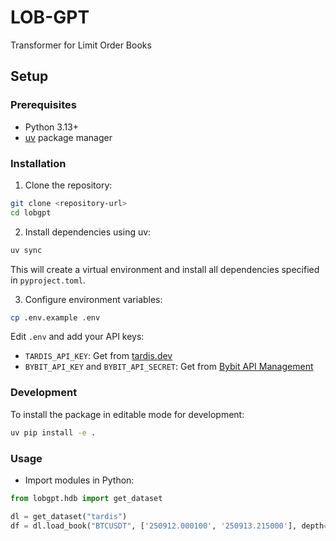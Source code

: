 # LOB-GPT
Transformer for Limit Order Books

## Setup

### Prerequisites
- Python 3.13+
- [uv](https://github.com/astral-sh/uv) package manager

### Installation

1. Clone the repository:
```bash
git clone <repository-url>
cd lobgpt
```

2. Install dependencies using uv:
```bash
uv sync
```

This will create a virtual environment and install all dependencies specified in `pyproject.toml`.

3. Configure environment variables:
```bash
cp .env.example .env
```
Edit `.env` and add your API keys:
- `TARDIS_API_KEY`: Get from [tardis.dev](https://tardis.dev/)
- `BYBIT_API_KEY` and `BYBIT_API_SECRET`: Get from [Bybit API Management](https://www.bybit.com/app/user/api-management)

### Development

To install the package in editable mode for development:
```bash
uv pip install -e .
```

### Usage

- Import modules in Python:
```python
from lobgpt.hdb import get_dataset

dl = get_dataset("tardis")
df = dl.load_book("BTCUSDT", ['250912.000100', '250913.215000'], depth=10)
```
